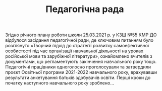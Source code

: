 ﻿---
title: Педагогічна рада
---

Згідно річного плану роботи школи  25.03.2021 р. у КЗШ №55 КМР ДО відбулося засідання педагогічної ради, де ключовим питанням було розглянуто «Творчий  підхід до стратегії розвитку самоефективної особистості під час організації навчальної діяльності на уроках російської мови та зарубіжної літератури», ознайомлено вчителів з документами,  що регламентують закінчення навчального року тощо.  Педагогічні працівники одноголосно проголосували та затвердили проєкт Освітньої програми 2021-2022 навчального року, врахувавши результати анкетування батьків здобувачів освіти. Перші кроки до початку наступного навчального року зроблено…

<slideshow></slideshow>

